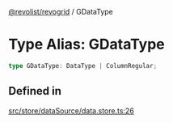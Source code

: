 [@revolist/revogrid](README.md) / GDataType

# Type Alias: GDataType

```ts
type GDataType: DataType | ColumnRegular;
```

## Defined in

[src/store/dataSource/data.store.ts:26](https://github.com/revolist/revogrid/blob/2d9504ecff6b493d547df979b2259be6b639351c/src/store/dataSource/data.store.ts#L26)
